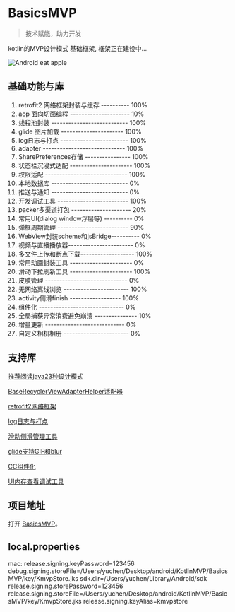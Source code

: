 #  BasicsMVP  

> 技术赋能，助力开发

kotlin的MVP设计模式 基础框架, 框架正在建设中...


![Android eat apple](https://timgsa.baidu.com/timg?image&quality=80&size=b9999_10000&sec=1564146761566&di=3a93c61e8465c2f2a7b8a522d8fe5546&imgtype=0&src=http%3A%2F%2Fstatic.leiphone.com%2Fuploads%2Fnew%2Farticle%2F740_740%2F201508%2F55cab0b984940.png)

## 基础功能与库

1.  retrofit2 网络框架封装与缓存 ---------- 100%
2.  aop 面向切面编程 --------------------- 10%
3.  线程池封装 --------------------------- 100%
4.  glide 图片加载 ---------------------- 100%
5.  log日志与打点 ------------------------ 100%
6.  adapter ----------------------------- 100%
7.  SharePreferences存储 ---------------- 100%
8.  状态栏沉浸式适配 ---------------------- 100%
9.  权限适配 ----------------------------- 100%
10. 本地数据库 --------------------------- 0%
11. 推送与通知 --------------------------- 0%
12. 开发调试工具 ------------------------- 100%
13. packer多渠道打包 --------------------- 20%
14. 常用UI(dialog window浮层等) ---------- 0%
15. 弹框周期管理 ------------------------- 90%
16. WebView封装scheme和jsBridge---------- 0%
17. 视频与直播播放器----------------------- 0%
18. 多文件上传和断点下载------------------- 100%
19. 常用动画封装工具 ---------------------- 0%
20. 滑动下拉刷新工具 ---------------------- 100%
21. 皮肤管理 ----------------------------- 0%
22. 无网络离线浏览 ----------------------- 100%
23. activity侧滑finish ------------------ 100%
24. 组件化 ------------------------------ 0%
25. 全局捕获异常消费避免崩溃 --------------- 10%
26. 增量更新 ---------------------------- 0%
27. 自定义相机相册 ----------------------- 0%

## 支持库 

[推荐阅读java23种设计模式](http://c.biancheng.net/design_pattern/)

[BaseRecyclerViewAdapterHelper适配器](https://github.com/CymChad/BaseRecyclerViewAdapterHelper)

[retrofit2网络框架](https://github.com/square/retrofit)

[log日志与打点](https://github.com/tzryan/KlogDot)

[滑动侧滑管理工具](https://github.com/luckybilly/SmartSwipe)

[glide支持GIF和blur](https://github.com/pingerx/ImageGo)

[CC组件化](https://github.com/luckybilly/CC)

[UI内存查看调试工具](https://github.com/android-notes/SwissArmyKnife)


## 项目地址

打开 [BasicsMVP](https://github.com/yuchen931201/BasicsMVP)。

## local.properties

mac:
release.signing.keyPassword=123456
debug.signing.storeFile=/Users/yuchen/Desktop/android/KotlinMVP/BasicsMVP/key/KmvpStore.jks
sdk.dir=/Users/yuchen/Library/Android/sdk
release.signing.storePassword=123456
release.signing.storeFile=/Users/yuchen/Desktop/android/KotlinMVP/BasicsMVP/key/KmvpStore.jks
release.signing.keyAlias=kmvpstore
